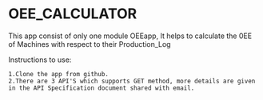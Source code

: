 # OEE_CALCULATOR

This app consist of only one module OEEapp,
It helps to calculate the 0EE of Machines with respect to their Production_Log

Instructions to use:

	1.Clone the app from github.
	2.There are 3 API'S which supports GET method, more details are given in the API Specification document shared with email.

